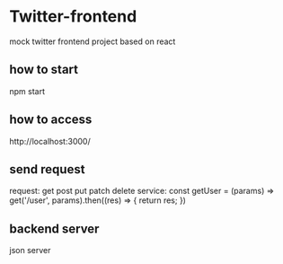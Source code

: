 # Twitter-frontend
mock twitter frontend project based on react


## how to start
npm start

## how to access
http://localhost:3000/

## send request
request: get post put patch delete
service: const getUser = (params) => get('/user', params).then((res) => {
  return res;
})

## backend server
json server